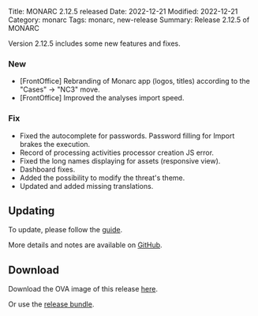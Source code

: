 Title: MONARC 2.12.5 released
Date: 2022-12-21
Modified: 2022-12-21
Category: monarc
Tags: monarc, new-release
Summary: Release 2.12.5 of MONARC

Version 2.12.5 includes some new features and fixes.

### New

- [FrontOffice] Rebranding of Monarc app (logos, titles) according to the "Cases" -> "NC3" move.
- [FrontOffice] Improved the analyses import speed.

### Fix

- Fixed the autocomplete for passwords. Password filling for Import brakes the execution.
- Record of processing activities processor creation JS error.
- Fixed the long names displaying for assets (responsive view).
- Dashboard fixes.
- Added the possibility to modify the threat's theme.
- Updated and added missing translations.


## Updating

To update, please follow the 
[guide](https://monarc.lu/documentation/technical-guide/#monarc-update).

More details and notes are available on
[GitHub](https://github.com/monarc-project/MonarcAppFO/releases/tag/v2.12.5).


## Download

Download the OVA image of this release
[here](https://vm.monarc.lu/MONARC_v2.12.5@1fbb68c/).

Or use the [release bundle](https://github.com/monarc-project/MonarcAppFO/releases/download/v2.12.5/MonarcAppFO-v2.12.5.tar.gz).

